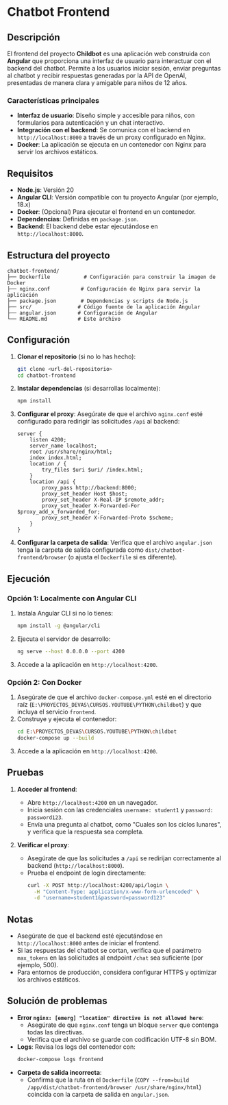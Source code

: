 # Chatbot Frontend

## Descripción

El frontend del proyecto **Childbot** es una aplicación web construida con **Angular** que proporciona una interfaz de usuario para interactuar con el backend del chatbot. Permite a los usuarios iniciar sesión, enviar preguntas al chatbot y recibir respuestas generadas por la API de OpenAI, presentadas de manera clara y amigable para niños de 12 años.

### Características principales
- **Interfaz de usuario**: Diseño simple y accesible para niños, con formularios para autenticación y un chat interactivo.
- **Integración con el backend**: Se comunica con el backend en `http://localhost:8000` a través de un proxy configurado en Nginx.
- **Docker**: La aplicación se ejecuta en un contenedor con Nginx para servir los archivos estáticos.

## Requisitos

- **Node.js**: Versión 20
- **Angular CLI**: Versión compatible con tu proyecto Angular (por ejemplo, 18.x)
- **Docker**: (Opcional) Para ejecutar el frontend en un contenedor.
- **Dependencias**: Definidas en `package.json`.
- **Backend**: El backend debe estar ejecutándose en `http://localhost:8000`.

## Estructura del proyecto

```
chatbot-frontend/
├── Dockerfile           # Configuración para construir la imagen de Docker
├── nginx.conf          # Configuración de Nginx para servir la aplicación
├── package.json        # Dependencias y scripts de Node.js
├── src/               # Código fuente de la aplicación Angular
├── angular.json       # Configuración de Angular
└── README.md          # Este archivo
```

## Configuración

1. **Clonar el repositorio** (si no lo has hecho):
   ```bash
   git clone <url-del-repositorio>
   cd chatbot-frontend
   ```

2. **Instalar dependencias** (si desarrollas localmente):
   ```bash
   npm install
   ```

3. **Configurar el proxy**:
   Asegúrate de que el archivo `nginx.conf` esté configurado para redirigir las solicitudes `/api` al backend:
   ```nginx
   server {
       listen 4200;
       server_name localhost;
       root /usr/share/nginx/html;
       index index.html;
       location / {
           try_files $uri $uri/ /index.html;
       }
       location /api {
           proxy_pass http://backend:8000;
           proxy_set_header Host $host;
           proxy_set_header X-Real-IP $remote_addr;
           proxy_set_header X-Forwarded-For $proxy_add_x_forwarded_for;
           proxy_set_header X-Forwarded-Proto $scheme;
       }
   }
   ```

4. **Configurar la carpeta de salida**:
   Verifica que el archivo `angular.json` tenga la carpeta de salida configurada como `dist/chatbot-frontend/browser` (o ajusta el `Dockerfile` si es diferente).

## Ejecución

### Opción 1: Localmente con Angular CLI
1. Instala Angular CLI si no lo tienes:
   ```bash
   npm install -g @angular/cli
   ```
2. Ejecuta el servidor de desarrollo:
   ```bash
   ng serve --host 0.0.0.0 --port 4200
   ```
3. Accede a la aplicación en `http://localhost:4200`.

### Opción 2: Con Docker
1. Asegúrate de que el archivo `docker-compose.yml` esté en el directorio raíz (`E:\PROYECTOS_DEVAS\CURSOS.YOUTUBE\PYTHON\childbot`) y que incluya el servicio `frontend`.
2. Construye y ejecuta el contenedor:
   ```bash
   cd E:\PROYECTOS_DEVAS\CURSOS.YOUTUBE\PYTHON\childbot
   docker-compose up --build
   ```
3. Accede a la aplicación en `http://localhost:4200`.

## Pruebas

1. **Acceder al frontend**:
   - Abre `http://localhost:4200` en un navegador.
   - Inicia sesión con las credenciales `username: student1` y `password: password123`.
   - Envía una pregunta al chatbot, como "Cuales son los ciclos lunares", y verifica que la respuesta sea completa.

2. **Verificar el proxy**:
   - Asegúrate de que las solicitudes a `/api` se redirijan correctamente al backend (`http://localhost:8000`).
   - Prueba el endpoint de login directamente:
     ```bash
     curl -X POST http://localhost:4200/api/login \
       -H "Content-Type: application/x-www-form-urlencoded" \
       -d "username=student1&password=password123"
     ```

## Notas
- Asegúrate de que el backend esté ejecutándose en `http://localhost:8000` antes de iniciar el frontend.
- Si las respuestas del chatbot se cortan, verifica que el parámetro `max_tokens` en las solicitudes al endpoint `/chat` sea suficiente (por ejemplo, 500).
- Para entornos de producción, considera configurar HTTPS y optimizar los archivos estáticos.

## Solución de problemas
- **Error `nginx: [emerg] "location" directive is not allowed here`**:
  - Asegúrate de que `nginx.conf` tenga un bloque `server` que contenga todas las directivas.
  - Verifica que el archivo se guarde con codificación UTF-8 sin BOM.
- **Logs**: Revisa los logs del contenedor con:
  ```bash
  docker-compose logs frontend
  ```
- **Carpeta de salida incorrecta**:
  - Confirma que la ruta en el `Dockerfile` (`COPY --from=build /app/dist/chatbot-frontend/browser /usr/share/nginx/html`) coincida con la carpeta de salida en `angular.json`.
